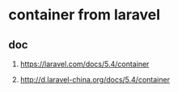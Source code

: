 # container from laravel

## doc

1.  https://laravel.com/docs/5.4/container

2.  http://d.laravel-china.org/docs/5.4/container

